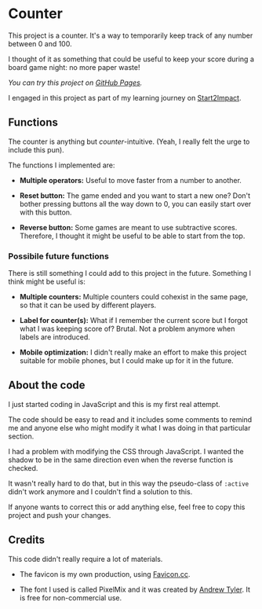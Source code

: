 # Counter
This project is a counter. It's a way to temporarily keep track of any number between 0 and 100. 

I thought of it as something that could be useful to keep your score during a board game night: no more paper waste!

_You can try this project on [GitHub Pages](https://mem96.github.io/counter/)._

I engaged in this project as part of my learning journey on [Start2Impact](https://www.start2impact.it/).

## Functions

The counter is anything but _counter_-intuitive. (Yeah, I really felt the urge to include this pun).

The functions I implemented are:

* **Multiple operators:** Useful to move faster from a number to another.

* **Reset button:** The game ended and you want to start a new one? Don't bother pressing buttons all the way down to 0, you can easily start over with this button.

* **Reverse button:** Some games are meant to use subtractive scores. Therefore, I thought it might be useful to be able to start from the top. 


### Possibile future functions

There is still something I could add to this project in the future. Something I think might be useful is:

* **Multiple counters:** Multiple counters could cohexist in the same page, so that it can be used by different players. 

* **Label for counter(s):** What if I remember the current score but I forgot what I was keeping score of? Brutal. Not a problem anymore when labels are introduced. 

* **Mobile optimization:** I didn't really make an effort to make this project suitable for mobile phones, but I could make up for it in the future.

## About the code

I just started coding in JavaScript and this is my first real attempt. 

The code should be easy to read and it includes some comments to remind me and anyone else who might modify it what I was doing in that particular section.

I had a problem with modifying the CSS through JavaScript. I wanted the shadow to be in the same direction even when the reverse function is checked. 

It wasn't really hard to do that, but in this way the pseudo-class of <code>:active</code> didn't work anymore and I couldn't find a solution to this.

If anyone wants to correct this or add anything else, feel free to copy this project and push your changes.

## Credits

This code didn't really require a lot of materials.

* The favicon is my own production, using [Favicon.cc](https://www.favicon.cc/).

* The font I used is called PixelMix and it was created by [Andrew Tyler](https://ajtyler.co/). It is free for non-commercial use.







